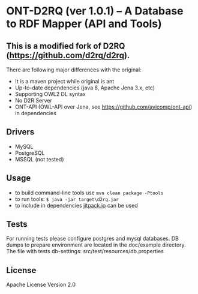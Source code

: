# ONT-D2RQ (ver 1.0.1) – A Database to RDF Mapper (API and Tools)
## This is a modified fork of D2RQ (https://github.com/d2rq/d2rq).

There are following major differences with the original:

* It is a maven project while original is ant
* Up-to-date dependencies (java 8, Apache Jena 3.x, etc)
* Supporting OWL2 DL syntax
* No D2R Server
* ONT-API (OWL-API over Jena, see https://github.com/avicomp/ont-api) in dependencies

## Drivers
* MySQL
* PostgreSQL
* MSSQL (not tested)

## Usage
* to build command-line tools use `mvn clean package -Ptools`
* to run tools: `$ java -jar target\d2rq.jar`
* to include in dependencies [jitpack.io](https://jitpack.io/) can be used


## Tests
For running tests please configure postgres and mysql databases. 
DB dumps to prepare environment are located in the doc/example directory.
The file with tests db-settings: src/test/resources/db.properties
 
## License 
Apache License Version 2.0